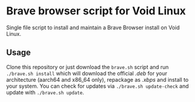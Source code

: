 # Brave browser script for Void Linux

Single file script to install and maintain a Brave Browser install on Void Linux.

## Usage

Clone this repository or just download the `brave.sh` script and run `./brave.sh install` which will download the official *.deb* for your architecture (aarch64 and x86_64 only), repackage as *.xbps* and install to your system. You can check for updates via `./brave.sh update-check` and update with `./brave.sh update`.
